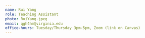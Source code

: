 ```yaml
---
name: Rui Yang
role: Teaching Assistant
photo: RuiYang.jpeg
email: qgh4hm@virginia.edu
office-hours: Tuesday/Thursday 3pm-5pm, Zoom (link on Canvas)
---
```

